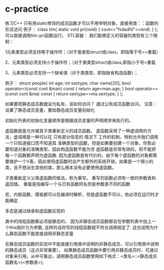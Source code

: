 # c-practice
练习C++
只有用static修饰的成员函数才可以不用申明对象，直接用类：：函数的形式访问
例子：
class tim{
static void pri(void)
{
cout<<"fsdadfd"<<endl;
}
};
可以直接调用tim::pri函数运行。
STL容器：
我们能够定义的容器的类型有三个限制：

1元素类型必须支持等于操作符；（对于类类型struct或class，即指等于号==重载）

2、元素类型必须支持小于操作符；（对于类类型struct或class,即指小于号<重载

3、元素类型必须支持一个缺省值（对于类类型，即指缺省构造函数）；

例子：
struct people{
	int age;
	int sextype;
	char name[20];
	bool operator<(const cont &man) const
	{
		return age<man.age;
	}
	bool operator==(const cont &ma) const
	{
		return sextype==ma.sextype;
	}
};

如果要把静态成员数据设为私有，该如何访问？
通过公有成员函数访问。
注意：设置了静态成员变量，要给静态成员变量初始化

初始化列表的初始化变量顺序是根据成员变量的声明顺序来执行的。

虚函数就是允许被其子类重新定义的成员函数。
虚函数采用了一种虚调用的方法，虚调用是一种可以在 只有部分信息的 情况下 工作的机制，特别允许我们调用一个只知道接口而不知道其 准确类型的函数，但是如果要创建一个对象，你势必要知道对象的准确类型，因此构造函数不能为空
虚函数是非常有效的，但不能把每一个函数都声明为虚函数.
因为虚函数是有代价的，由于每个虚函数的对象都需要维护一个V表，因此使用虚函数时会产生额外的系统开销，如果是一个很小的类，且不想派生其他的类，那么根本没有必要使用虚函数。

子类重新定义父类虚函数的做法，称为重写。
重写的函数必须有一致的参数表和返回值。
重载是指编写一个与已有函数同名但是参数表不同的函数

宏，内联函数，模板都可以在编译时解析，但是虚函数不可以，他必须在运行时才能确定

多态是通过继承和虚函数实现的

类中的线程函数都必须是静态的， 因为非静态成员函数都会在参数列表中加上一个this指针为为参数, 这样的话你写的线程函数就不符合调用规定了.
这也说明为什么静态函数不能直接调用非静态变量

在静态成员函数的实现中不能直接引用类中说明的非静态成员，可以引用类中说明的静态成员（这点非常重要）。
如果静态成员函数中要引用非静态成员时，可通过对象来引用。从中可看出，调用静态成员函数使用如下格式：<类名>::<静态成员函数名>(<参数表>);
